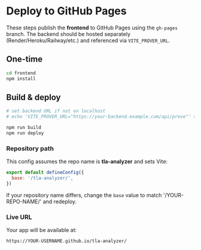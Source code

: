 # Deploy to GitHub Pages

These steps publish the **frontend** to GitHub Pages using the `gh-pages` branch.
The backend should be hosted separately (Render/Heroku/Railway/etc.) and referenced via `VITE_PROVER_URL`.

## One-time
```bash
cd frontend
npm install
```

## Build & deploy
```bash
# set backend URL if not on localhost
# echo 'VITE_PROVER_URL="https://your-backend.example.com/api/prove"' > .env

npm run build
npm run deploy
```

### Repository path
This config assumes the repo name is **tla-analyzer** and sets Vite:
```js
export default defineConfig({
  base: '/tla-analyzer/',
})
```
If your repository name differs, change the `base` value to match '/YOUR-REPO-NAME/' and redeploy.

### Live URL
Your app will be available at:
```
https://YOUR-USERNAME.github.io/tla-analyzer/
```
